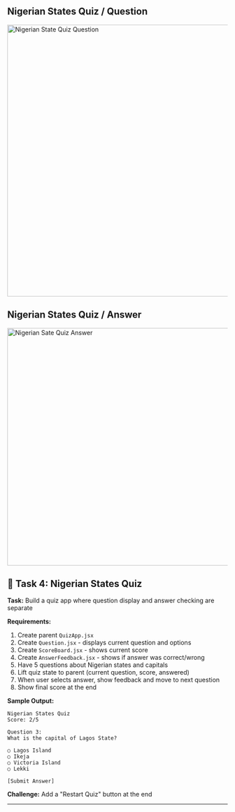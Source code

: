 ## Nigerian States Quiz / Question
<img width="753" height="620" alt="Nigerian State Quiz Question" src="https://github.com/user-attachments/assets/6675b97b-a483-46a3-8a01-e566a2d75dff" />

## Nigerian States Quiz / Answer
<img width="737" height="542" alt="Nigerian Sate Quiz  Answer" src="https://github.com/user-attachments/assets/46c0de8c-3e2b-4fc6-b4ea-2d796604625c" />


## 🎯 Task 4: Nigerian States Quiz

**Task:** Build a quiz app where question display and answer checking are separate

**Requirements:**
1. Create parent `QuizApp.jsx`
2. Create `Question.jsx` - displays current question and options
3. Create `ScoreBoard.jsx` - shows current score
4. Create `AnswerFeedback.jsx` - shows if answer was correct/wrong
5. Have 5 questions about Nigerian states and capitals
6. Lift quiz state to parent (current question, score, answered)
7. When user selects answer, show feedback and move to next question
8. Show final score at the end

**Sample Output:**
```
Nigerian States Quiz
Score: 2/5

Question 3:
What is the capital of Lagos State?

○ Lagos Island
○ Ikeja
○ Victoria Island
○ Lekki

[Submit Answer]
```

**Challenge:** Add a "Restart Quiz" button at the end

---
